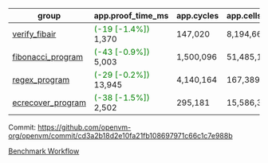 | group | app.proof_time_ms | app.cycles | app.cells_used | leaf.proof_time_ms | leaf.cycles | leaf.cells_used |
| -- | -- | -- | -- | -- | -- | -- |
| [verify_fibair](https://github.com/openvm-org/openvm/blob/benchmark-results/benchmarks-pr/1407/verify_fibair-cd3a2b18d2e10fa21fb108697971c66c1c7e988b.md) |<span style='color: green'>(-19 [-1.4%])</span> 1,370 |  147,020 |  8,194,664 |- | - | - |
| [fibonacci_program](https://github.com/openvm-org/openvm/blob/benchmark-results/benchmarks-pr/1407/fibonacci-cd3a2b18d2e10fa21fb108697971c66c1c7e988b.md) |<span style='color: green'>(-43 [-0.9%])</span> 5,003 |  1,500,096 |  51,485,167 |- | - | - |
| [regex_program](https://github.com/openvm-org/openvm/blob/benchmark-results/benchmarks-pr/1407/regex-cd3a2b18d2e10fa21fb108697971c66c1c7e988b.md) |<span style='color: green'>(-29 [-0.2%])</span> 13,945 |  4,140,164 |  167,389,450 |- | - | - |
| [ecrecover_program](https://github.com/openvm-org/openvm/blob/benchmark-results/benchmarks-pr/1407/ecrecover-cd3a2b18d2e10fa21fb108697971c66c1c7e988b.md) |<span style='color: green'>(-38 [-1.5%])</span> 2,502 |  295,181 |  15,586,346 |- | - | - |


Commit: https://github.com/openvm-org/openvm/commit/cd3a2b18d2e10fa21fb108697971c66c1c7e988b

[Benchmark Workflow](https://github.com/openvm-org/openvm/actions/runs/13781335786)
